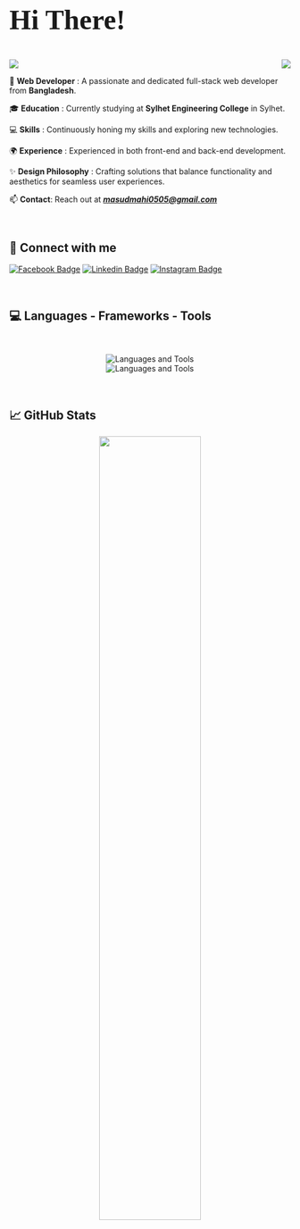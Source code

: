 <div>
   <h2 style="font-family: 'Righteous'; font-size: 50px;">Hi There! 👋</h2>
   <img src="https://readme-typing-svg.herokuapp.com/?font=Righteous&size=35&color=00F0FF&center=false&vCenter=true&width=800&height=70&duration=4000&pause=2000&lines=I'm+Mashudur+Rahman+Mahi!+;A+Full-Stack+Developer+From+BALGLADESH" />
   <img align="right" src="https://visitor-badge.laobi.icu/badge?page_id=Mashud05052001.Mashud05052001&left_color=%231877f2&right_color=%23a303e7" />


</div>

</h1>

🔭 **Web Developer**  : A passionate and dedicated full-stack web developer from **Bangladesh**.

🎓 **Education**  : Currently studying at **Sylhet Engineering College** in Sylhet.

💻 **Skills**  : Continuously honing my skills and exploring new technologies.

🌍 **Experience**  : Experienced in both front-end and back-end development.

✨ **Design Philosophy**  : Crafting solutions that balance functionality and aesthetics for seamless user experiences.

<!--📫 **Contact**: Reach out at **masudmahi0505@gmail.com** -->

📫 **Contact**: Reach out at <a href="mailto:masudmahi0505@gmail.com" target="_blank" rel="noopener noreferrer">***masudmahi0505@gmail.com***</a>

<br/>

 ## 💬 Connect with me
<div align="left">
  
  [![Facebook Badge](https://img.shields.io/badge/Facebook-1877F2?style=for-the-badge&logo=facebook&logoColor=white)](https://www.facebook.com/profile.php?id=100011564174412) 
  [![Linkedin Badge](https://img.shields.io/badge/LinkedIn-0077B5?style=for-the-badge&logo=linkedin&logoColor=white)](https://linkedin.com/in/mashudur-rahman-mahi-311263244)
  [![Instagram Badge](https://img.shields.io/badge/Instagram-a303e7?style=for-the-badge&logo=instagram&logoColor=white)](https://instagram.com/mashud_mahi)
</div>

<br/>

## 💻 Languages - Frameworks - Tools
<p align="center">
<br/>
  <div align="center">
     <img src="https://skillicons.dev/icons?i=js,ts,react,nextjs,redux,nodejs,express,mongodb,postgresql,prisma" alt="Languages and Tools"/> <br/>
     <img src="https://skillicons.dev/icons?i=html,css,tailwind,bootstrap,figma,c,cpp,python,git" alt="Languages and Tools"/>
   </div>
</p>

<br/>

## :chart_with_upwards_trend: GitHub Stats

<p align="center">
   <img 
    width="60%" 
    src="https://github-readme-streak-stats.herokuapp.com?user=Mashud05052001&theme=react&hide_border=true&background=0D1117&stroke=1A1A2E&fire=FF5733&sideLabels=00F0FF&currStreakNum=FF5733&ring=FFC300&currStreakLabel=FFC300&sideNums=00F0FF" 
/>



</p>

<!--
<h3 align="left">⚡ GitHub Stats:</h3>
<div align="center">
   <span align="center">
      <img src="https://github-readme-stats.vercel.app/api?username=mashud05052001&show_icons=true&locale=en" alt="GitHub Stats" />
   </span> 
   &nbsp;&nbsp;
   <span align="center">
      <img src="https://github-readme-streak-stats.herokuapp.com/?user=mashud05052001" alt="GitHub Streak Stats"/>
   </span>
</div>

-->

